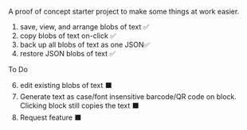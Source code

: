A proof of concept starter project to make some things at work easier.
1. save, view, and arrange blobs of text ✅
2. copy blobs of text on-click ✅
3. back up all blobs of text as one JSON✅
4. restore JSON blobs of text ✅

To Do

6. edit existing blobs of text ⬛
7. Generate text as case/font insensitive barcode/QR code on block. Clicking block still copies the text ⬛
8. Request feature ⬛
